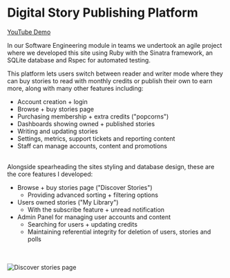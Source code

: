 # Digital Story Publishing Platform

[YouTube Demo](https://youtu.be/YeZLmRGNSxw)

In our Software Engineering module in teams we undertook an agile project where we developed this site using Ruby with the Sinatra framework, an SQLite database and Rspec for automated testing.

This platform lets users switch between reader and writer mode where they can buy stories to read with monthly credits or publish their own to earn more, along with many other features including:

- Account creation + login
- Browse + buy stories page 
- Purchasing membership + extra credits ("popcorns")
- Dashboards showing owned + published stories
- Writing and updating stories
- Settings, metrics, support tickets and reporting content
- Staff can manage accounts, content and promotions
<br>
Alongside spearheading the sites styling and database design, these are the core features I developed: 

- Browse + buy stories page ("Discover Stories")
    - Providing advanced sorting + filtering options
-  Users owned stories ("My Library")
    - With the subscribe feature + unread notification 
- Admin Panel for managing user accounts and content
    - Searching for users + updating credits
    - Maintaining referential integrity for deletion of users, stories and polls
 
<br><br>
![Discover stories page](https://imgur.com/OfKC0gk.png?raw=true)
